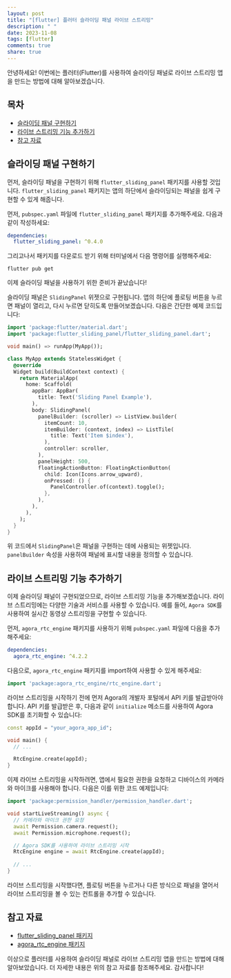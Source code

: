 ```yaml
---
layout: post
title: "[flutter] 플러터 슬라이딩 패널 라이브 스트리밍"
description: " "
date: 2023-11-08
tags: [flutter]
comments: true
share: true
---
```


안녕하세요! 이번에는 플러터(Flutter)를 사용하여 슬라이딩 패널로 라이브 스트리밍 앱을 만드는 방법에 대해 알아보겠습니다.

## 목차

- [슬라이딩 패널 구현하기](#슬라이딩-패널-구현하기)
- [라이브 스트리밍 기능 추가하기](#라이브-스트리밍-기능-추가하기)
- [참고 자료](#참고-자료)

## 슬라이딩 패널 구현하기

먼저, 슬라이딩 패널을 구현하기 위해 `flutter_sliding_panel` 패키지를 사용할 것입니다. `flutter_sliding_panel` 패키지는 앱의 하단에서 슬라이딩되는 패널을 쉽게 구현할 수 있게 해줍니다.

먼저, `pubspec.yaml` 파일에 `flutter_sliding_panel` 패키지를 추가해주세요. 다음과 같이 작성하세요:

```yaml
dependencies:
  flutter_sliding_panel: ^0.4.0
```

그리고나서 패키지를 다운로드 받기 위해 터미널에서 다음 명령어를 실행해주세요:

```shell
flutter pub get
```

이제 슬라이딩 패널을 사용하기 위한 준비가 끝났습니다!

슬라이딩 패널은 `SlidingPanel` 위젯으로 구현됩니다. 앱의 하단에 플로팅 버튼을 누르면 패널이 열리고, 다시 누르면 닫히도록 만들어보겠습니다. 다음은 간단한 예제 코드입니다:

```dart
import 'package:flutter/material.dart';
import 'package:flutter_sliding_panel/flutter_sliding_panel.dart';

void main() => runApp(MyApp());

class MyApp extends StatelessWidget {
  @override
  Widget build(BuildContext context) {
    return MaterialApp(
      home: Scaffold(
        appBar: AppBar(
          title: Text('Sliding Panel Example'),
        ),
        body: SlidingPanel(
          panelBuilder: (scroller) => ListView.builder(
            itemCount: 10,
            itemBuilder: (context, index) => ListTile(
              title: Text('Item $index'),
            ),
            controller: scroller,
          ),
          panelHeight: 500,
          floatingActionButton: FloatingActionButton(
            child: Icon(Icons.arrow_upward),
            onPressed: () {
              PanelController.of(context).toggle();
            },
          ),
        ),
      ),
    );
  }
}
```

위 코드에서 `SlidingPanel`은 패널을 구현하는 데에 사용되는 위젯입니다. `panelBuilder` 속성을 사용하여 패널에 표시할 내용을 정의할 수 있습니다.

## 라이브 스트리밍 기능 추가하기

이제 슬라이딩 패널이 구현되었으므로, 라이브 스트리밍 기능을 추가해보겠습니다. 라이브 스트리밍에는 다양한 기술과 서비스를 사용할 수 있습니다. 예를 들어, `Agora SDK`를 사용하여 실시간 동영상 스트리밍을 구현할 수 있습니다.

먼저, `agora_rtc_engine` 패키지를 사용하기 위해 `pubspec.yaml` 파일에 다음을 추가해주세요:

```yaml
dependencies:
  agora_rtc_engine: ^4.2.2
```

다음으로, `agora_rtc_engine` 패키지를 import하여 사용할 수 있게 해주세요:

```dart
import 'package:agora_rtc_engine/rtc_engine.dart';
```

라이브 스트리밍을 시작하기 전에 먼저 Agora의 개발자 포털에서 API 키를 발급받아야 합니다. API 키를 발급받은 후, 다음과 같이 `initialize` 메소드를 사용하여 Agora SDK를 초기화할 수 있습니다:

```dart
const appId = "your_agora_app_id";

void main() {
  // ...

  RtcEngine.create(appId);
}
```

이제 라이브 스트리밍을 시작하려면, 앱에서 필요한 권한을 요청하고 디바이스의 카메라와 마이크를 사용해야 합니다. 다음은 이를 위한 코드 예제입니다:

```dart
import 'package:permission_handler/permission_handler.dart';

void startLiveStreaming() async {
  // 카메라와 마이크 권한 요청
  await Permission.camera.request();
  await Permission.microphone.request();

  // Agora SDK를 사용하여 라이브 스트리밍 시작
  RtcEngine engine = await RtcEngine.create(appId);
  
  // ...
}
```

라이브 스트리밍을 시작했다면, 플로팅 버튼을 누르거나 다른 방식으로 패널을 열어서 라이브 스트리밍을 볼 수 있는 컨트롤을 추가할 수 있습니다.

## 참고 자료

- [flutter_sliding_panel 패키지](https://pub.dev/packages/flutter_sliding_panel)
- [agora_rtc_engine 패키지](https://pub.dev/packages/agora_rtc_engine)

이상으로 플러터를 사용하여 슬라이딩 패널로 라이브 스트리밍 앱을 만드는 방법에 대해 알아보았습니다. 더 자세한 내용은 위의 참고 자료를 참조해주세요. 감사합니다!